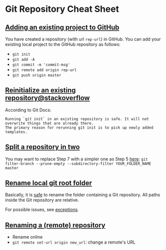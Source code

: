 # Git Repository Cheat Sheet

## [Adding an existing project to GitHub](https://help.github.com/articles/adding-an-existing-project-to-github-using-the-command-line/)

You have created a repository (with url `rep-url`) in GitHub.
You can add your existing local project to the GitHub repository as follows:

- `git init`
- `git add -A`
- `git commit -m 'commit-msg'`
- `git remote add origin rep-url`
- `git push origin master`

## [Reinitialize an existing repository@stackoverflow](http://stackoverflow.com/q/5149694/1833118)

According to Git Docs:

  ```
  Running `git init` in an existing repository is safe. It will not overwrite things that are already there.
  The primary reason for rerunning git init is to pick up newly added templates.
  ```

## [Split a repository in two](https://confluence.atlassian.com/bitbucket/split-a-repository-in-two-313464964.html)
  You may want to replace Step 7 with a simpler one as Step 5 [here](https://help.github.com/articles/splitting-a-subfolder-out-into-a-new-repository/): `git filter-branch --prune-empty --subdirectory-filter YOUR_FOLDER_NAME master`

## [Rename local git root folder](http://stackoverflow.com/q/7199659/1833118)

Basically, it is [safe](http://stackoverflow.com/a/7199670/1833118) to rename the folder containing a Git repository. All paths inside the Git repository are relative.

For possible issues, see [exceptions](http://stackoverflow.com/a/7200624/1833118).

## [Renaming a (remote) repository](https://help.github.com/articles/renaming-a-repository/)

- Rename online
- `git remote set-url origin new_url`: change a remote's URL
